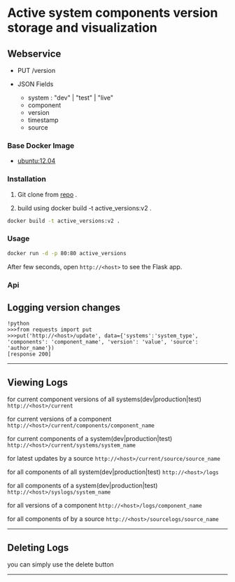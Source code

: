 # Active system components version storage and visualization


## Webservice

 - PUT /version

 - JSON Fields
   + system : "dev" | "test" | "live"
   + component
   + version
   + timestamp
   + source
    



### Base Docker Image

* [ubuntu:12.04](https://registry.hub.docker.com/_/ubuntu/)


### Installation

1. Git clone from [repo](https://github.com/Alafazam/versions) .

2. build using docker build -t active_versions:v2 .

```bash
docker build -t active_versions:v2 .
```


### Usage

```bash
docker run -d -p 80:80 active_versions
```

After few seconds, open `http://<host>` to see the Flask app.


### Api

## Logging version changes

    !python
	>>>from requests import put
	>>>put('http://<host>/update', data={'systems':'system_type', 'components': 'component_name', 'version': 'value', 'source': 'author_name'})
    [response 200]
---

## Viewing Logs

for current component versions of all systems(dev|production|test)
`http://<host>/current`

for current versions of a component
`http://<host>/current/components/component_name`

for current components of a system(dev|production|test)
`http://<host>/current/systems/system_name`

for latest updates by a source
`http://<host>/current/source/source_name`


for all components of all system(dev|production|test)
`http://<host>/logs`

for all components of a system(dev|production|test)
`http://<host>/syslogs/system_name`

for all versions of a component
`http://<host>/logs/component_name`

for all components of by a source
`http://<host>/sourcelogs/source_name`

---

## Deleting Logs

you can simply use the delete button

---
